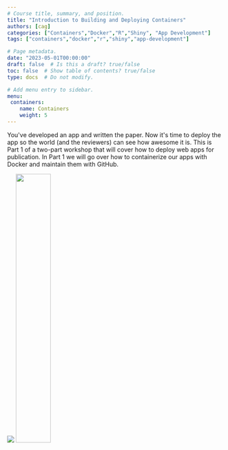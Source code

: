 ```yaml
---
# Course title, summary, and position.
title: "Introduction to Building and Deploying Containers"
authors: [cag]
categories: ["Containers","Docker","R","Shiny", "App Development"]
tags: ["containers","docker","r","shiny","app-development"]

# Page metadata.
date: "2023-05-01T00:00:00"
draft: false  # Is this a draft? true/false
toc: false  # Show table of contents? true/false
type: docs  # Do not modify.

# Add menu entry to sidebar.
menu:
 containers:
    name: Containers
    weight: 5
---
```


You've developed an app and written the paper. Now it's time to deploy the app so the world (and the reviewers) can see how awesome it is. This is Part 1 of a two-part workshop that will cover how to deploy web apps for publication. In Part 1 we will go over how to containerize our apps with Docker and maintain them with GitHub.

<img src="/notes/containers/img/docker.png" /> <img src="/notes/containers/img/github.jpeg" width="40%" />
